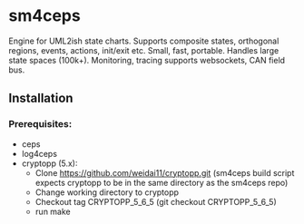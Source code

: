 # sm4ceps
Engine for UML2ish state charts. Supports composite states, orthogonal regions, events, actions, init/exit etc. Small, fast, portable. Handles large state spaces (100k+). Monitoring, tracing supports websockets, CAN field bus.

## Installation

### Prerequisites:
* ceps
* log4ceps
* cryptopp (5.x):
  * Clone https://github.com/weidai11/cryptopp.git (sm4ceps build script expects cryptopp to be in the same directory as the sm4ceps repo) 
  * Change working directory to cryptopp
  * Checkout tag CRYPTOPP_5_6_5 (git checkout CRYPTOPP_5_6_5)
  * run make
  
